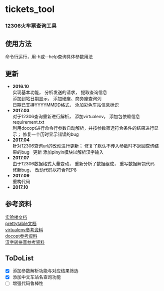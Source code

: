 # tickets_tool
### 12306火车票查询工具

## 使用方法  
命令行运行，用-h或--help查询具体参数用法  
  
## 更新
* **2016.10**  
实现基本功能， 分析发送的请求， 提取查询信息  
添加到站日期显示， 添加硬座、商务座查询列  
日期已支持YYYYMMDD格式， 添加彩色车站信息标识  
* **2017.03**  
对于12306查询重新进行解析， 添加virtualenv， 添加包依赖信息requirement.txt  
利用docopt进行命令行参数自动解析，并按参数筛选符合条件的结果进行显示； 修复一个历时显示错误的bug  
* **2017.04**  
针对12306查询url的改动进行更新； 修复了默认不传入参数时不返回查询结果的bug  
更新 添加pinyin模块以解析汉字输入  
* **2017.07**  
由于12306数据格式大量变动， 重新分析了数据组成， 重写数据解包代码  
修新bug， 改动代码以符合PEP8  
* **2017.09**  
重构代码  
* **2017.10**  


## 参考资料
[实验楼文档](https://www.shiyanlou.com/courses/623/labs/2072/document)  
[prettytable文档](https://code.google.com/archive/p/prettytable/wikis/Tutorial.wiki)  
[virtualenv参考资料](http://www.nowamagic.net/academy/detail/1330228)  
[docopt参考资料](http://www.tuicool.com/articles/36zyQnu)  
[汉字转拼音参考资料](http://www.cnblogs.com/code123-cc/p/4822886.html)

## ToDoList
- [x] 添加参数解析功能与对应结果筛选
- [x] 添加中文车站名查询功能
- [ ] 增强代码鲁棒性
